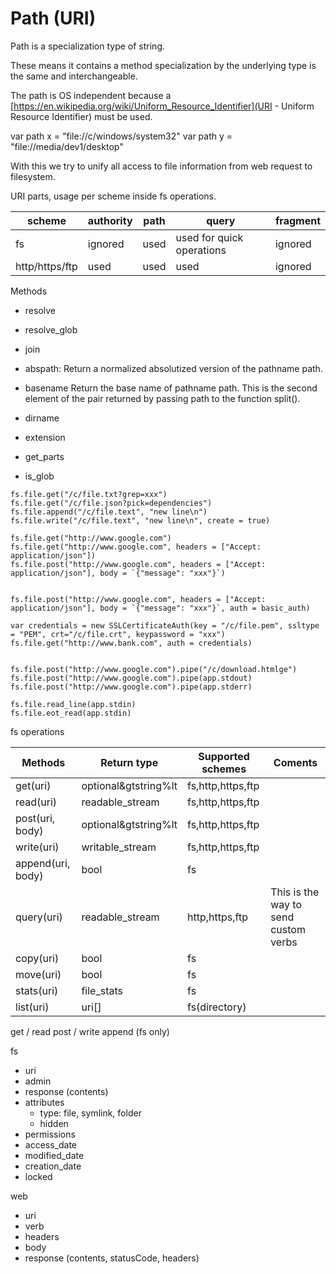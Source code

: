# Path (URI)

Path is a specialization type of string.

These means it contains a method specialization by the underlying type is the same and interchangeable.

The path is OS independent because a [https://en.wikipedia.org/wiki/Uniform_Resource_Identifier](URI - Uniform Resource Identifier) must be used.


var path x = "file://c/windows/system32"
var path y = "file://media/dev1/desktop"

With this we try to unify all access to file information from web request to filesystem.


URI parts, usage per scheme inside fs operations.

| scheme          | authority  | path | query                     |fragment |
|-----------------|------------|------|---------------------------|---------|
| fs              | ignored    | used | used for quick operations | ignored |
| http/https/ftp  | used       | used | used                      | ignored |


Methods

* resolve
* resolve_glob
* join

* abspath: 
	Return a normalized absolutized version of the pathname path.
* basename
  Return the base name of pathname path. This is the second element of the pair returned by passing path to the function split().
* dirname
* extension
* get_parts
* is_glob
<!--
	https://docs.python.org/3/library/os.path.html
	https://docs.python.org/3/library/pathlib.html#module-pathlib
-->




```language
fs.file.get("/c/file.txt?grep=xxx")
fs.file.get("/c/file.json?pick=dependencies")
fs.file.append("/c/file.text", "new line\n")
fs.file.write("/c/file.text", "new line\n", create = true)

fs.file.get("http://www.google.com")
fs.file.get("http://www.google.com", headers = ["Accept: application/json"])
fs.file.post("http://www.google.com", headers = ["Accept: application/json"], body = `{"message": "xxx"}`)


fs.file.post("http://www.google.com", headers = ["Accept: application/json"], body = `{"message": "xxx"}`, auth = basic_auth)

var credentials = new SSLCertificateAuth(key = "/c/file.pem", ssltype = "PEM", crt="/c/file.crt", keypassword = "xxx")
fs.file.get("http://www.bank.com", auth = credentials)


fs.file.post("http://www.google.com").pipe("/c/download.htmlge")
fs.file.post("http://www.google.com").pipe(app.stdout)
fs.file.post("http://www.google.com").pipe(app.stderr)

fs.file.read_line(app.stdin)
fs.file.eot_read(app.stdin)

```
<!-- 

	stdin - "\x04"
	https://en.wikipedia.org/wiki/End-of-Transmission_character

	app.
	stdin|stderr|stdout
		is_closed
	stdin
		read
		read_line(end_char = os.endline)
		read_char
		read_rune
	stderr|stdout
		write
-->


fs operations

| Methods                                    | Return type            | Supported schemes | Coments | 
|--------------------------------------------|------------------------|-------------------|---------|
| get(uri)                                   | optional&gtstring%lt   | fs,http,https,ftp |         |
| read(uri)                                  | readable_stream        | fs,http,https,ftp |         |
| post(uri, body)                            | optional&gtstring%lt   | fs,http,https,ftp |         |
| write(uri)                                 | writable_stream        | fs,http,https,ftp |         |
| append(uri, body)                          | bool                   | fs                |         |
| query(uri)                                 | readable_stream        | http,https,ftp    | This is the way to send custom verbs         |
| copy(uri)                                  | bool                   | fs                |         |
| move(uri)                                  | bool                   | fs                |         |
| stats(uri)                                 | file_stats             | fs                |         |
| list(uri)                                  | uri\[]                 | fs(directory)     |         |



get / read
post / write
append (fs only)


fs
* uri
* admin
* response (contents)
* attributes
  * type: file, symlink, folder
  * hidden
* permissions
* access_date
* modified_date
* creation_date
* locked

web
* uri
* verb
* headers
* body
* response (contents, statusCode, headers)


<!--
	things to solve: https://learn.microsoft.com/en-us/windows/win32/fileio/maximum-file-path-limitation?tabs=registry
-->